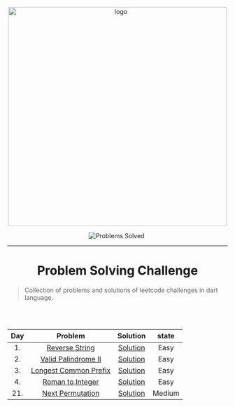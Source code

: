 <p align="center">
<a href="https://leetcode.com/MZzzNn/">
<img src="https://assets.leetcode.com/static_assets/public/webpack_bundles/images/logo-dark.e99485d9b.svg" width="500" alt="logo"></a>
</p>

[//]: # (<img src="https://badges.frapsoft.com/os/v2/open-source.svg?v=103" alt="Open Source Love">)

<p align="center">
<img src="https://img.shields.io/badge/Problems%20Solved-4-sucess.svg" alt="Problems Solved">
<img src="https://img.shields.io/badge/Language-Dart-blue.svg" alt="">
</p>

---
<h1 align="center">Problem Solving Challenge</h1> 

> Collection of problems and solutions of leetcode challenges in dart language.


<br/><br/>                                                     


| Day |                                    Problem                                     |                                        Solution                                         | state  |
|:---:|:------------------------------------------------------------------------------:|:---------------------------------------------------------------------------------------:|:------:|
| 1.  |        [Reverse String ](https://leetcode.com/problems/reverse-string/)        | [Solution](https://github.com/mazen-mo7amed/30-Day-Challenge/blob/main/lib/day_1.dart)  |  Easy  |
| 2.  |   [Valid Palindrome II ](https://leetcode.com/problems/valid-palindrome-ii/)   | [Solution](https://github.com/mazen-mo7amed/30-Day-Challenge/blob/main/lib/day_2.dart)  |  Easy  |
| 3.  | [Longest Common Prefix ](https://leetcode.com/problems/longest-common-prefix/) | [Solution](https://github.com/mazen-mo7amed/30-Day-Challenge/blob/main/lib/day_3.dart)  |  Easy  |
| 4.  |      [Roman to Integer ](https://leetcode.com/problems/roman-to-integer/)      | [Solution](https://github.com/mazen-mo7amed/30-Day-Challenge/blob/main/lib/day_4.dart)  |  Easy  |
| 21. |      [Next Permutation ](https://leetcode.com/problems/next-permutation/)      | [Solution](https://github.com/mazen-mo7amed/30-Day-Challenge/blob/main/lib/day_21.dart) | Medium |
